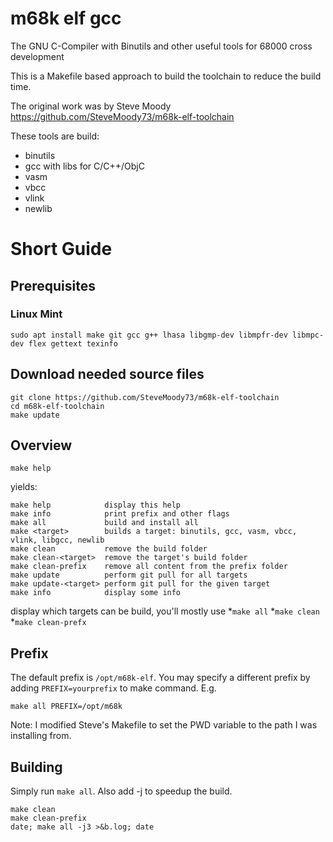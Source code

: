 # m68k elf gcc
The GNU C-Compiler with Binutils and other useful tools for 68000 cross development

This is a Makefile based approach to build the toolchain to reduce the build time.

The original work was by Steve Moody https://github.com/SteveMoody73/m68k-elf-toolchain

These tools are build:
* binutils
* gcc with libs for C/C++/ObjC
* vasm
* vbcc
* vlink
* newlib


# Short Guide
## Prerequisites

### Linux Mint
```
sudo apt install make git gcc g++ lhasa libgmp-dev libmpfr-dev libmpc-dev flex gettext texinfo
```

## Download needed source files

```
git clone https://github.com/SteveMoody73/m68k-elf-toolchain
cd m68k-elf-toolchain
make update
```

## Overview
```
make help
```
yields:
```
make help            display this help
make info            print prefix and other flags
make all             build and install all
make <target>        builds a target: binutils, gcc, vasm, vbcc, vlink, libgcc, newlib
make clean           remove the build folder
make clean-<target>  remove the target's build folder
make clean-prefix    remove all content from the prefix folder
make update          perform git pull for all targets
make update-<target> perform git pull for the given target
make info            display some info

```
display which targets can be build, you'll mostly use
*`make all`
*`make clean`
*`make clean-prefx`
## Prefix
The default prefix is `/opt/m68k-elf`. You may specify a different prefix by adding `PREFIX=yourprefix` to make command. E.g.
```
make all PREFIX=/opt/m68k
```

Note: I modified Steve's Makefile to set the PWD variable to the path I was installing from.

## Building
Simply run `make all`. Also add -j to speedup the build.

```
make clean
make clean-prefix
date; make all -j3 >&b.log; date
```
